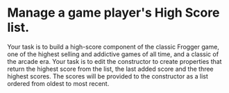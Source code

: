 # Manage a game player's High Score list.

Your task is to build a high-score component of the classic Frogger game, one of the highest selling and addictive games of all time, and a classic of the arcade era. Your task is to edit the constructor to create properties that return the highest score from the list, the last added score and the three highest scores. The scores will be provided to the constructor as a list ordered from oldest to most recent.
